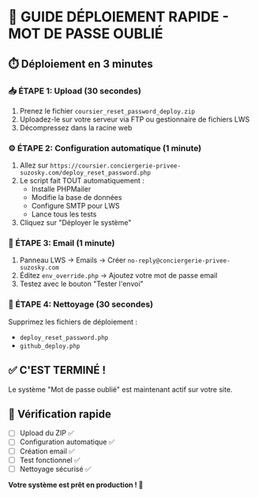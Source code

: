 # 🚀 GUIDE DÉPLOIEMENT RAPIDE - MOT DE PASSE OUBLIÉ

## ⏱️ Déploiement en 3 minutes

### 📥 ÉTAPE 1: Upload (30 secondes)
1. Prenez le fichier `coursier_reset_password_deploy.zip` 
2. Uploadez-le sur votre serveur via FTP ou gestionnaire de fichiers LWS
3. Décompressez dans la racine web

### ⚙️ ÉTAPE 2: Configuration automatique (1 minute)
1. Allez sur `https://coursier.conciergerie-privee-suzosky.com/deploy_reset_password.php`
2. Le script fait TOUT automatiquement :
   - Installe PHPMailer
   - Modifie la base de données
   - Configure SMTP pour LWS
   - Lance tous les tests
3. Cliquez sur "Déployer le système" 

### 📧 ÉTAPE 3: Email (1 minute)  
1. Panneau LWS → Emails → Créer `no-reply@conciergerie-privee-suzosky.com`
2. Éditez `env_override.php` → Ajoutez votre mot de passe email
3. Testez avec le bouton "Tester l'envoi"

### 🧹 ÉTAPE 4: Nettoyage (30 secondes)
Supprimez les fichiers de déploiement :
- `deploy_reset_password.php`
- `github_deploy.php`

## ✅ C'EST TERMINÉ !

Le système "Mot de passe oublié" est maintenant actif sur votre site.

## 🎯 Vérification rapide
- [ ] Upload du ZIP ✅
- [ ] Configuration automatique ✅  
- [ ] Création email ✅
- [ ] Test fonctionnel ✅
- [ ] Nettoyage sécurisé ✅

**Votre système est prêt en production ! 🎉**